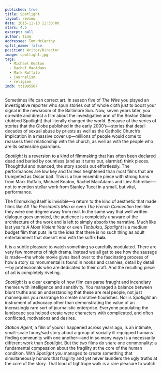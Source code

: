 ```yaml
---
published: true
title: Spotlight
layout: review
date: 2015-11-13 11:30:00
stars: 4.5
excerpt: null
author: timm
addressee: Tom McCarthy
split_name: false
position: Writer/Director
image: spotlight.jpg
tags: 
  - Michael Keaton
  - Rachel MacAdams
  - Mark Ruffalo
  - journalism
  - religion
imdb: tt1895587
---
```


Sometimes life can correct art. In season five of _The Wire_ you played an investigative reporter who spun stories out of whole cloth just to boost your signal in the newsroom of the Baltimore Sun. Now, seven years later, you co-write and direct a film about the investigative arm of the Boston Globe (dubbed Spotlight) that literally changed the world. Because of the series of stories that the Globe published in the early 2000’s—stories that detail decades of sexual abuse by priests as well as the Catholic Church’s implication in a massive cover up—millions of people would come to reassess their relationship with the church, as well as with the people who are its ostensible guardians.

_Spotlight_ is a reversion to a kind of filmmaking that has often been declared dead and buried by countless (and as it turns out, alarmist) think pieces. Thoughtful and nuanced, the story spools out effortlessly. The performances are low key and far less heightened than most films that are trumpeted as Oscar bait. This is a true ensemble piece with strong turns from Mark Ruffalo, Michael Keaton, Rachel MacAdams and Liev Schreiber—not to mention stellar work from Stanley Tucci in a small, but vital, performance. 

The filmmaking itself is invisible—a return to the kind of aesthetic that made films like _All The Presidents Men_ or even _The French Connection_ feel like they were one degree away from real. In the same way that well written dialogue goes unnoted, the audience is completely unaware of the architecture of the work and is left to simply absorb the narrative. Much like last year’s _A Most Violent Year_ or even _Timbuktu_, _Spotlight_ is a medium budget film that puts lie to the idea that there is no such thing as adult entertainment that doesn’t end with the suffix **hub**.

It is a subtle pleasure to watch something so carefully modulated. There are very few moments of high drama. Instead we all get to see how the sausage is made—the whole movie gives itself over to the fascinating process of how a story so monumental is found in nooks and crannies, detail by detail—by professionals who are dedicated to their craft. And the resulting piece of art is completely riveting.

_Spotlight_ is a clear example of how film can parse fraught and incendiary themes with intelligence and sensitivity. You managed a balance between blunt truths and an understanding that these are real people, not just mannequins you rearrange to create narrative flourishes. Nor is _Spotlight_ an instrument of advocacy other than demonstrating the value of an increasingly rare sort of journalistic enterprise. Everyone populating the landscape you helped create were characters with complicated, and often conflicted, motivations and desires.

_Station Agent,_ a film of yours I happened across years ago, is an intimate, small-scale  funny/sad story about a group of socially ill-equipped humans finding community with one another—and in so many ways is a necessarily different work than _Spotlight_. But the two films do share one commonality: a fundamental compassion about the fragility at the core of the human condition. With _Spotlight_ you managed to create something that simultaneously honors that fragility and yet never launders the ugly truths at the core of the story. That kind of tightrope walk is a rare pleasure to watch.